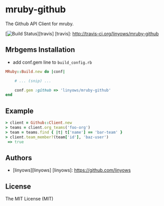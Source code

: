 mruby-github
============

The Github API Client for mruby.

[![Build Status](https://travis-ci.org/linyows/mruby-github.svg?branch=master)][travis]
[travis]: http://travis-ci.org/linyows/mruby-github

Mrbgems Installation
--------------------

- add conf.gem line to `build_config.rb`

```ruby
MRuby::Build.new do |conf|

    # ... (snip) ...

    conf.gem :github => 'linyows/mruby-github'
end
```

Example
-------

```ruby
> client = Github::Client.new
> teams = client.org_teams('foo-org')
> team = teams.find { |t| t['name'] == 'bar-team' }
> client.team_member?(team['id'], 'baz-user')
 => true
```

Authors
-------

- [linyows][linyows]
[linyows]: https://github.com/linyows

License
-------

The MIT License (MIT)
